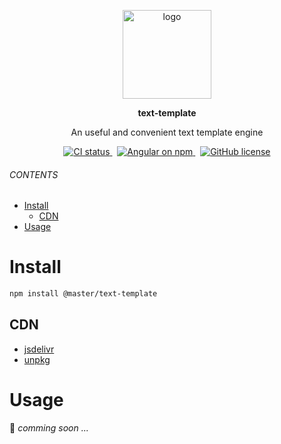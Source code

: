 <br><br>
<p align="center">
    <img src="https://raw.githubusercontent.com/master-style/package/document/images/logo-and-text.svg" alt="logo" width="142">
</p>
<p align="center">
    <b>text-template</b>
</p>
<p align="center">An useful and convenient text template engine</p>
<p align="center">
<a href="https://circleci.com/gh/master-style/workflows/master-style/tree/main">
<img src="https://img.shields.io/circleci/build/github/master-style/text-template/main.svg?logo=circleci&logoColor=fff&label=CircleCI" alt="CI status" />
</a>&nbsp;
<a href="https://www.npmjs.com/@master/text-template">
<img src="https://img.shields.io/npm/v/@master/text-template.svg?logo=npm&logoColor=fff&label=NPM+package&color=limegreen" alt="Angular on npm" />
</a>&nbsp;
<a href="https://github.com/master-style/text-template/blob/main/LICENSE"><img alt="GitHub license" src="https://img.shields.io/github/license/master-style/text-template"></a>
</p>

###### CONTENTS
- [Install](#install)
  - [CDN](#cdn)
- [Usage](#usage)

# Install
```sh
npm install @master/text-template
```
## CDN
- [jsdelivr](https://www.jsdelivr.com/package/npm/@master/text-template)
- [unpkg](https://unpkg.com/@master/text-template)

# Usage
🚧 *comming soon ...*